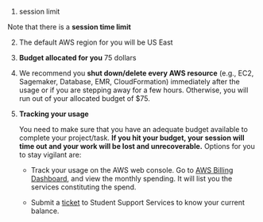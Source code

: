 
1. session limit

Note that there is a **session time limit**

2. The default AWS region for you will be US East
3. **Budget allocated for you** 75 dollars
4. We recommend you **shut down/delete every AWS resource** (e.g., EC2, Sagemaker, Database, EMR, CloudFormation) immediately after the usage or if you are stepping away for a few hours. Otherwise, you will run out of your allocated budget of $75.

5.  **Tracking your usage**
    
    You need to make sure that you have an adequate budget available to complete your project/task. **If you hit your budget, your session will time out and your work will be lost and unrecoverable.** Options for you to stay vigilant are:
    
    -   Track your usage on the AWS web console. Go to [AWS Billing Dashboard](https://console.aws.amazon.com/billing/home#/), and view the monthly spending. It will list you the services constituting the spend.  
        
    -   Submit a [ticket](https://udacity.zendesk.com/hc/en-us/requests/new?ticket_form_id=110806) to Student Support Services to know your current balance.